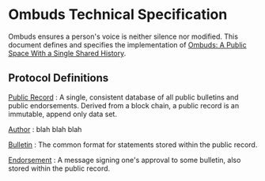 <!-- title: Index -->

# Ombuds Technical Specification
Ombuds ensures a person's voice is neither silence nor modified.
This document defines and specifies the implementation of [Ombuds: A Public Space With a Single Shared History](https://getombuds.org/research/).

## Protocol Definitions
[Public Record](public_record)
:   A single, consistent database of all public bulletins and public endorsements. Derived from a block chain, a public record is an immutable, append only data set.

[Author](author)
:   blah blah blah

[Bulletin](bulletin)
:   The common format for statements stored within the public record.

[Endorsement](endorsement)
:   A message signing one's approval to some bulletin, also stored within the public record.
